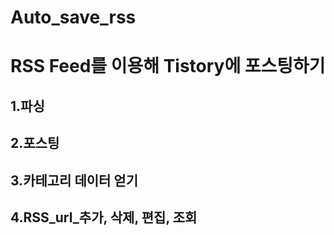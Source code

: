 # Auto_save_rss

# RSS Feed를 이용해 Tistory에 포스팅하기
## 1.파싱

## 2.포스팅

## 3.카테고리 데이터 얻기

## 4.RSS_url_추가, 삭제, 편집, 조회
